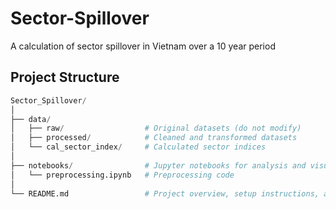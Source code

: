 # Sector-Spillover
A calculation of sector spillover in Vietnam over a 10 year period

## Project Structure

```python
Sector_Spillover/
│
├── data/
│   ├── raw/                  # Original datasets (do not modify)
│   ├── processed/            # Cleaned and transformed datasets
│   └── cal_sector_index/     # Calculated sector indices
│
├── notebooks/                # Jupyter notebooks for analysis and visualization
│   └── preprocessing.ipynb   # Preprocessing code
│
└── README.md                 # Project overview, setup instructions, and usage
